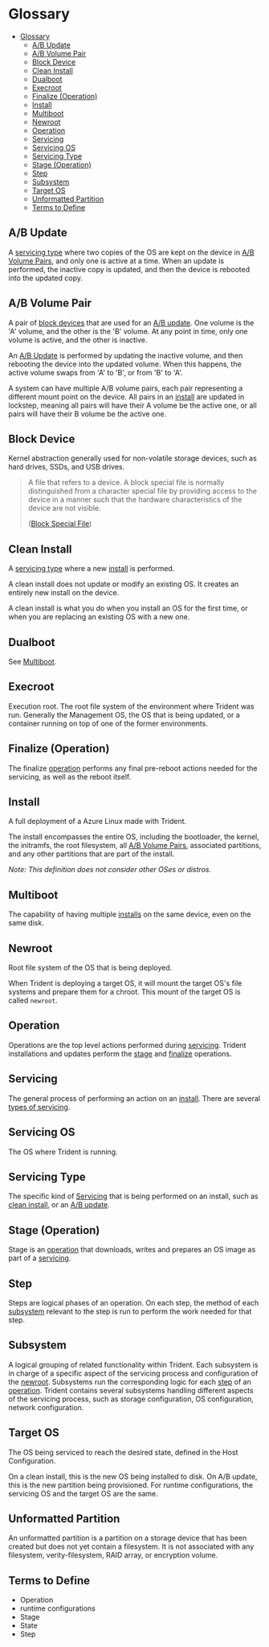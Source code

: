 # Glossary

- [Glossary](#glossary)
  - [A/B Update](#ab-update)
  - [A/B Volume Pair](#ab-volume-pair)
  - [Block Device](#block-device)
  - [Clean Install](#clean-install)
  - [Dualboot](#dualboot)
  - [Execroot](#execroot)
  - [Finalize (Operation)](#finalize-operation)
  - [Install](#install)
  - [Multiboot](#multiboot)
  - [Newroot](#newroot)
  - [Operation](#operation)
  - [Servicing](#servicing)
  - [Servicing OS](#servicing-os)
  - [Servicing Type](#servicing-type)
  - [Stage (Operation)](#stage-operation)
  - [Step](#step)
  - [Subsystem](#subsystem)
  - [Target OS](#target-os)
  - [Unformatted Partition](#unformatted-partition)
  - [Terms to Define](#terms-to-define)

## A/B Update

A [servicing type](#servicing-type) where two copies of the OS are kept on the
device in [A/B Volume Pairs](#ab-volume-pair), and only one is active at a
time. When an update is performed, the inactive copy is updated, and then the
device is rebooted into the updated copy.

## A/B Volume Pair

A pair of [block devices](#block-device) that are used for an [A/B
update](#ab-update). One volume is the 'A' volume, and the other is the 'B'
volume. At any point in time, only one volume is active, and the other is
inactive.

An [A/B Update](#ab-update) is performed by updating the inactive volume, and
then rebooting the device into the updated volume. When this happens, the active
volume swaps from 'A' to 'B', or from 'B' to 'A'.

A system can have multiple A/B volume pairs, each pair representing a different
mount point on the device. All pairs in an [install](#install) are updated in
lockstep, meaning all pairs will have their A volume be the active one, or all
pairs will have their B volume be the active one.

## Block Device

Kernel abstraction generally used for non-volatile storage devices, such as hard
drives, SSDs, and USB drives.

> A file that refers to a device. A block special file is normally distinguished
> from a character special file by providing access to the device in a manner such
> that the hardware characteristics of the device are not visible.
>
> ([Block Special
> File](https://pubs.opengroup.org/onlinepubs/9699919799/basedefs/V1_chap03.html#tag_03_79))

## Clean Install

A [servicing type](#servicing-type) where a new [install](#install) is
performed.

A clean install does not update or modify an existing OS. It creates an entirely
new install on the device.

A clean install is what you do when you install an OS for the first time, or
when you are replacing an existing OS with a new one.

## Dualboot

See [Multiboot](#multiboot).

## Execroot

Execution root. The root file system of the environment where Trident was run.
Generally the Management OS, the OS that is being updated, or a container
running on top of one of the former environments.

## Finalize (Operation)

The finalize [operation](#operation) performs any final pre-reboot actions
needed for the servicing, as well as the reboot itself.

## Install

A full deployment of a Azure Linux made with Trident.

The install encompasses the entire OS, including the bootloader, the kernel, the
initramfs, the root filesystem, all [A/B Volume Pairs](#ab-volume-pair),
associated partitions, and any other partitions that are part of the install.

_Note: This definition does not consider other OSes or distros._

## Multiboot

The capability of having multiple [installs](#install) on the same device, even
on the same disk.

## Newroot

Root file system of the OS that is being deployed.

When Trident is deploying a target OS, it will mount the target OS's file
systems and prepare them for a chroot. This mount of the target OS is called
`newroot`.

## Operation

Operations are the top level actions performed during [servicing](#servicing).
Trident installations and updates perform the [stage](#stage-operation) and
[finalize](#finalize-operation) operations.

## Servicing

The general process of performing an action on an [install](#install).
There are several [types of servicing](#servicing-type).

## Servicing OS

The OS where Trident is running.

## Servicing Type

The specific kind of [Servicing](#servicing) that is being performed on an
install, such as [clean install](#clean-install), or an [A/B
update](#ab-update).

## Stage (Operation)

Stage is an [operation](#operation) that downloads, writes and prepares an OS
image as part of a [servicing](#servicing).

## Step

Steps are logical phases of an operation. On each step, the method of each
[subsystem](#subsystem) relevant to the step is run to perform the work needed
for that step.

## Subsystem

A logical grouping of related functionality within Trident. Each subsystem is in
charge of a specific aspect of the servicing process and configuration of the
[newroot](#newroot). Subsystems run the corresponding logic for each
[step](#step) of an [operation](#operation). Trident contains several subsystems
handling different aspects of the servicing process, such as storage
configuration, OS configuration, network configuration.

## Target OS

The OS being serviced to reach the desired state, defined in the Host
Configuration.

On a clean install, this is the new OS being installed to disk. On A/B update,
this is the new partition being provisioned. For runtime configurations, the
servicing OS and the target OS are the same.

## Unformatted Partition

An unformatted partition is a partition on a storage device that has been
created but does not yet contain a filesystem. It is not associated with any
filesystem, verity-filesystem, RAID array, or encryption volume.

## Terms to Define

- Operation
- runtime configurations
- Stage
- State
- Step
